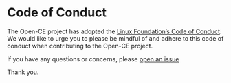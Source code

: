 # Code of Conduct

The Open-CE project has adopted the [Linux Foundation’s Code of Conduct](https://lfprojects.org/policies/code-of-conduct/). We would like to urge you to please be mindful of and adhere to this code of conduct when contributing to the Open-CE project.

If you have any questions or concerns, please [open an issue](https://github.com/open-ce/open-ce/issues/new?assignees=&labels=question&template=question.md&title=%5BQUESTION%5D)

Thank you. 
